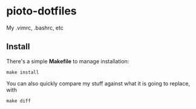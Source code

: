 # pioto-dotfiles
My .vimrc, .bashrc, etc

## Install

There's a simple **Makefile** to manage installation:

```
make install
```

You can also quickly compare my stuff against what it is going to replace, with

```
make diff
```
